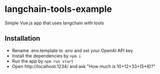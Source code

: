 # langchain-tools-example
Simple Vue.js app that uses langchain with tools

## Installation

- Rename .env.template to .env and set your OpenAI API key
- Install the dependencies by `npm i`
- Run the app by `npm run start`
- Open http://localhost:1234/ and ask "How much is 10+12+33+(5*8)?"
